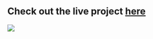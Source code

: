 
## Check out the live project <a href="https://6438546773f5400b855db795--euphonious-begonia-25cf7e.netlify.app/"> here</a>
<img src="https://media.tenor.com/rS-u5lIUQWsAAAAC/anime-coding.gif"/>
